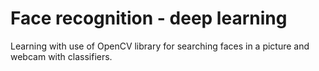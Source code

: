 # Face recognition - deep learning
Learning with use of OpenCV library for searching faces in a picture and webcam with classifiers.
